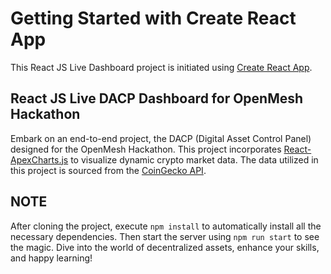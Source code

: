 # Getting Started with Create React App

This React JS Live Dashboard project is initiated using [Create React App](https://github.com/facebook/create-react-app).

## React JS Live DACP Dashboard for OpenMesh Hackathon
Embark on an end-to-end project, the DACP (Digital Asset Control Panel) designed for the OpenMesh Hackathon. This project incorporates [React-ApexCharts.js](https://apexcharts.com/react-chart-demos/) to visualize dynamic crypto market data. The data utilized in this project is sourced from the [CoinGecko API](https://www.coingecko.com/en/api/documentation).

## **NOTE**
After cloning the project, execute `npm install` to automatically install all the necessary dependencies. Then start the server using `npm run start` to see the magic. Dive into the world of decentralized assets, enhance your skills, and happy learning!
